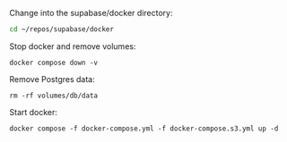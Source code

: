 

Change into the supabase/docker directory:

```bash
cd ~/repos/supabase/docker
```

Stop docker and remove volumes:

```
docker compose down -v
```

Remove Postgres data:

```
rm -rf volumes/db/data
```

Start docker:

```
docker compose -f docker-compose.yml -f docker-compose.s3.yml up -d
```
